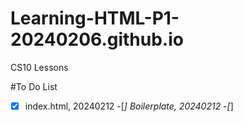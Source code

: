 # Learning-HTML-P1-20240206.github.io
CS10 Lessons

#To Do List
-[x] index.html, 20240212
-[_] Boilerplate, 20240212
-[_]